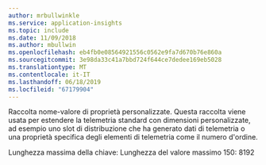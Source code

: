 ```yaml
---
author: mrbullwinkle
ms.service: application-insights
ms.topic: include
ms.date: 11/09/2018
ms.author: mbullwin
ms.openlocfilehash: eb4fb0e08564921556c0562e9fa7d670b76e860a
ms.sourcegitcommit: 3e98da33c41a7bbd724f644ce7dedee169eb5028
ms.translationtype: MT
ms.contentlocale: it-IT
ms.lasthandoff: 06/18/2019
ms.locfileid: "67179904"
---
```

Raccolta nome-valore di proprietà personalizzate. Questa raccolta viene usata per estendere la telemetria standard con dimensioni personalizzate, ad esempio uno slot di distribuzione che ha generato dati di telemetria o una proprietà specifica degli elementi di telemetria come il numero d'ordine. 

Lunghezza massima della chiave: Lunghezza del valore massimo 150: 8192
